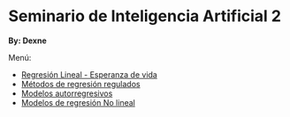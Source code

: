# Seminario de Inteligencia Artificial 2

**By: Dexne**

Menú:

- [Regresión Lineal - Esperanza de vida](https://github.com/Dexne/Artificial_Intelligence_Seminar/tree/main/01_Regresion_lifeExp)
- [Métodos de regresión regulados](https://github.com/Dexne/Artificial_Intelligence_Seminar/tree/main/02_Metodos_de_regresion_regulados)
- [Modelos autorregresivos](https://github.com/Dexne/Artificial_Intelligence_Seminar/tree/main/03_Modelos_Autorregresivos)
- [Modelos de regresión No lineal](https://github.com/Dexne/Artificial_Intelligence_Seminar/tree/main/04_Modelos_de_Regresion_No_Lineal)

